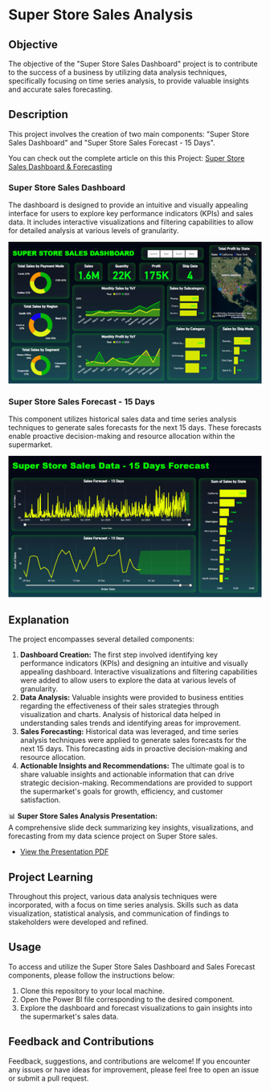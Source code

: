 # Super Store Sales Analysis

## Objective
The objective of the "Super Store Sales Dashboard" project is to contribute to the success of a business by utilizing data analysis techniques, specifically focusing on time series analysis, to provide valuable insights and accurate sales forecasting.

## Description
This project involves the creation of two main components: "Super Store Sales Dashboard" and "Super Store Sales Forecast - 15 Days".

You can check out the complete article on this this Project: [Super Store Sales Dashboard & Forecasting](https://nsworldinfo.medium.com/super-store-sales-dashboard-forecasting-b2252da4f726)

### Super Store Sales Dashboard
The dashboard is designed to provide an intuitive and visually appealing interface for users to explore key performance indicators (KPIs) and sales data. It includes interactive visualizations and filtering capabilities to allow for detailed analysis at various levels of granularity.

![Super Store Sales Dashboard](https://github.com/nibeditans/Super-Store-Sales-Dashboard/blob/main/Super%20Store%20Sales%20Report.png)

### Super Store Sales Forecast - 15 Days
This component utilizes historical sales data and time series analysis techniques to generate sales forecasts for the next 15 days. These forecasts enable proactive decision-making and resource allocation within the supermarket.

![Super Store Sales Forecast - 15 Days](https://github.com/nibeditans/Super-Store-Sales-Dashboard/blob/main/Super%20Store%20-%2015%20Days%20Sales%20Forecast.png)

## Explanation
The project encompasses several detailed components:
1. **Dashboard Creation:** The first step involved identifying key performance indicators (KPIs) and designing an intuitive and visually appealing dashboard. Interactive visualizations and filtering capabilities were added to allow users to explore the data at various levels of granularity.
2. **Data Analysis:** Valuable insights were provided to business entities regarding the effectiveness of their sales strategies through visualization and charts. Analysis of historical data helped in understanding sales trends and identifying areas for improvement.
3. **Sales Forecasting:** Historical data was leveraged, and time series analysis techniques were applied to generate sales forecasts for the next 15 days. This forecasting aids in proactive decision-making and resource allocation.
4. **Actionable Insights and Recommendations:** The ultimate goal is to share valuable insights and actionable information that can drive strategic decision-making. Recommendations are provided to support the supermarket's goals for growth, efficiency, and customer satisfaction.

📊 **Super Store Sales Analysis Presentation:**  
A comprehensive slide deck summarizing key insights, visualizations, and forecasting from my data science project on Super Store sales. 
- [View the Presentation PDF](https://github.com/nibeditans/Super-Store-Sales-Dashboard/blob/main/Super%20Store%20Sales%20Analysis%20Presentation.pdf)



## Project Learning
Throughout this project, various data analysis techniques were incorporated, with a focus on time series analysis. Skills such as data visualization, statistical analysis, and communication of findings to stakeholders were developed and refined.

## Usage
To access and utilize the Super Store Sales Dashboard and Sales Forecast components, please follow the instructions below:

1. Clone this repository to your local machine.
2. Open the Power BI file corresponding to the desired component.
3. Explore the dashboard and forecast visualizations to gain insights into the supermarket's sales data.

## Feedback and Contributions
Feedback, suggestions, and contributions are welcome! If you encounter any issues or have ideas for improvement, please feel free to open an issue or submit a pull request.

